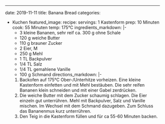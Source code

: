 ---
date: 2019-11-11
title: Banana Bread
categories:
  - Kuchen
featured_image:
recipe:
  servings: 1 Kastenform
  prep: 10 Minuten
  cook: 55 Minuten
  temp: 175°C
  ingredients_markdown: |-
    * 3 kleine Bananen, sehr reif ca. 300 g ohne Schale
    * 120 g weiche Butter
    * 110 g brauner Zucker
    * 2 Eier, M
    * 250 g Mehl
    * 1 TL Backpulver
    * 1/4 TL Salz
    * 1/4 TL gemahlene Vanille
    * 100 g Schmand
  directions_markdown: |-
    1. Backofen auf 175°C Ober-/Unterhitze vorheizen. Eine kleine Kastenform einfetten und mit Mehl bestäuben. Die sehr reifen Bananen klein schneiden und mit einer Gabel zerdrücken.
    2. Die weiche Butter mit dem Zucker schaumig schlagen. Die Eier einzeln gut unterrühren. Mehl mit Backpulver, Salz und Vanille mischen. Im Wechsel mit dem Schmand dazugeben. Zum Schluss das Bananenmus kurz unterrühren.
    3. Den Teig in die Kastenform füllen und für ca 55-60 Minuten backen.
